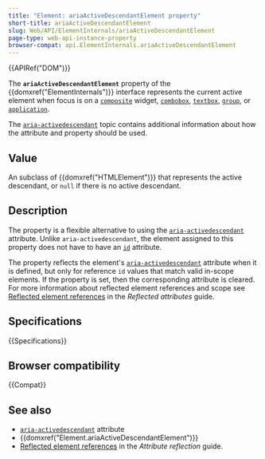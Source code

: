 ```yaml
---
title: "Element: ariaActiveDescendantElement property"
short-title: ariaActiveDescendantElement
slug: Web/API/ElementInternals/ariaActiveDescendantElement
page-type: web-api-instance-property
browser-compat: api.ElementInternals.ariaActiveDescendantElement
---
```


{{APIRef("DOM")}}

The **`ariaActiveDescendantElement`** property of the {{domxref("ElementInternals")}} interface represents the current active element when focus is on a [`composite`](/en-US/docs/Web/Accessibility/ARIA/Reference/Roles/composite_role) widget, [`combobox`](/en-US/docs/Web/Accessibility/ARIA/Reference/Roles/combobox_role), [`textbox`](/en-US/docs/Web/Accessibility/ARIA/Reference/Roles/textbox_role), [`group`](/en-US/docs/Web/Accessibility/ARIA/Reference/Roles/group_role), or [`application`](/en-US/docs/Web/Accessibility/ARIA/Reference/Roles/application_role).

The [`aria-activedescendant`](/en-US/docs/Web/Accessibility/ARIA/Reference/Attributes/aria-activedescendant) topic contains additional information about how the attribute and property should be used.

## Value

An subclass of {{domxref("HTMLElement")}} that represents the active descendant, or `null` if there is no active descendant.

## Description

The property is a flexible alternative to using the [`aria-activedescendant`](/en-US/docs/Web/Accessibility/ARIA/Reference/Attributes/aria-activedescendant) attribute.
Unlike `aria-activedescendant`, the element assigned to this property does not have to have an [`id`](/en-US/docs/Web/HTML/Reference/Global_attributes/id) attribute.

The property reflects the element's [`aria-activedescendant`](/en-US/docs/Web/Accessibility/ARIA/Reference/Attributes/aria-errormessage) attribute when it is defined, but only for reference `id` values that match valid in-scope elements.
If the property is set, then the corresponding attribute is cleared.
For more information about reflected element references and scope see [Reflected element references](/en-US/docs/Web/API/Document_Object_Model/Reflected_attributes#reflected_element_references) in the _Reflected attributes_ guide.

## Specifications

{{Specifications}}

## Browser compatibility

{{Compat}}

## See also

- [`aria-activedescendant`](/en-US/docs/Web/Accessibility/ARIA/Reference/Attributes/aria-activedescendant) attribute
- {{domxref("Element.ariaActiveDescendantElement")}}
- [Reflected element references](/en-US/docs/Web/API/Document_Object_Model/Reflected_attributes#reflected_element_references) in the _Attribute reflection_ guide.

